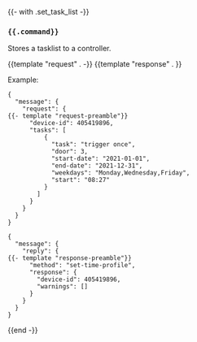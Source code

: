{{- with .set_task_list -}}
### `{{.command}}`

Stores a tasklist to a controller.

{{template "request"  . -}}
{{template "response" . }}

Example:
```
{
  "message": {
    "request": {
{{- template "request-preamble"}}
      "device-id": 405419896,
      "tasks": [
          {
            "task": "trigger once",
            "door": 3,
            "start-date": "2021-01-01",
            "end-date": "2021-12-31",
            "weekdays": "Monday,Wednesday,Friday",
            "start": "08:27"
          }
        ]
      }
    }
  }
}

{
  "message": {
    "reply": {
{{- template "response-preamble"}}
      "method": "set-time-profile",
      "response": {
        "device-id": 405419896,
        "warnings": []
      }
    }
  }
}
```
{{end -}}
